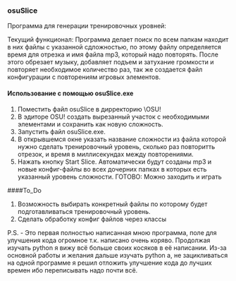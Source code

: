 ### osuSlice
Программа для генерации тренировочных уровней:

Текущий функционал:
Программа делает поиск по всем папкам находит в них файлы с указанной сдложностью, по этому файлу определяется время для отрезка и имя файла mp3, который надо повторять. После этого обрезает музыку, добавляет подъем и затухание громкости и повторяет необходимое количество раз, так же создается файл конфигурации с повторениям игровых элементов.  

#### Использование с помощью osuSlice.exe
1. Поместить файл osuSlice в дирректорию \OSU!
2. В эдиторе OSU! создать вырезанный участок с необходимыми элементами и сохранить как новую сложность.
3. Запустить файл osuSlice.exe.
4. В открывшемся окне указать название сложности из файла которой нужно сделать тренировочный уровень, сколько раз повторитть отрезок, и время в миллисекундах между повторениями.
5. Нажать кнопку Start Slice. Автоматически будут созданы mp3 и новые конфиг-файлы во всех дочерних папках в которых есть указанный уровень сложности.
ГОТОВО: Можно заходить и играть

####To_Do
1. Возможность выбирать конкретный файлы по которому будет подготавливаться тренировочный уровень.
2. Сделать обработку конфиг файлов через классы

P.S. - Это первая полностью написанная мною программа, поле для улучшения кода огромное т.к. написано очень коряво. Продолжая изучать python я вижу всё больше своих косяков в её написании. Из-за основной работы и желания дальше изучать python а, не зацикливаться на одной программе я решил отложить улучшение кода до лучших времен ибо переписывать надо почти всё.
